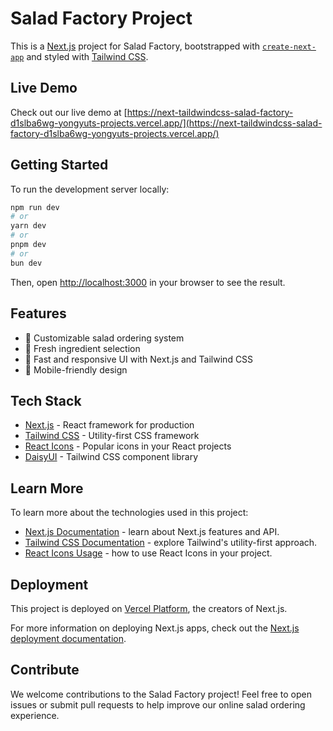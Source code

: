 # Salad Factory Project

This is a [Next.js](https://nextjs.org) project for Salad Factory, bootstrapped with [`create-next-app`](https://nextjs.org/docs/app/api-reference/cli/create-next-app) and styled with [Tailwind CSS](https://tailwindcss.com/).

## Live Demo

Check out our live demo at [https://next-taildwindcss-salad-factory-d1slba6wg-yongyuts-projects.vercel.app/](https://next-taildwindcss-salad-factory-d1slba6wg-yongyuts-projects.vercel.app/)

## Getting Started

To run the development server locally:

```bash
npm run dev
# or
yarn dev
# or
pnpm dev
# or
bun dev
```

Then, open [http://localhost:3000](http://localhost:3000) in your browser to see the result.

## Features

- 🥗 Customizable salad ordering system
- 🌿 Fresh ingredient selection
- 💨 Fast and responsive UI with Next.js and Tailwind CSS
- 📱 Mobile-friendly design

## Tech Stack

- [Next.js](https://nextjs.org/) - React framework for production
- [Tailwind CSS](https://tailwindcss.com/) - Utility-first CSS framework
- [React Icons](https://react-icons.github.io/react-icons/) - Popular icons in your React projects
- [DaisyUI](https://daisyui.com/) - Tailwind CSS component library

## Learn More

To learn more about the technologies used in this project:

- [Next.js Documentation](https://nextjs.org/docs) - learn about Next.js features and API.
- [Tailwind CSS Documentation](https://tailwindcss.com/docs) - explore Tailwind's utility-first approach.
- [React Icons Usage](https://react-icons.github.io/react-icons/) - how to use React Icons in your project.

## Deployment

This project is deployed on [Vercel Platform](https://vercel.com/new?utm_medium=default-template&filter=next.js&utm_source=create-next-app&utm_campaign=create-next-app-readme), the creators of Next.js.

For more information on deploying Next.js apps, check out the [Next.js deployment documentation](https://nextjs.org/docs/app/building-your-application/deploying).

## Contribute

We welcome contributions to the Salad Factory project! Feel free to open issues or submit pull requests to help improve our online salad ordering experience.
